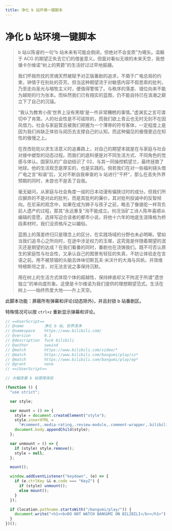```yaml
---
title: 净化 b 站环境一键脚本
---
```


# 净化 b 站环境一键脚本

<script setup>
import VueMetadata from "@/components/metadata/Metadata.vue"
</script>

<vue-metadata author="swwind" time="2021-4-4" tags="javascript">
</vue-metadata>

> b 站以陈睿的一句“b 站未来有可能会倒闭，但绝对不会变质”为嚆矢。滥觞于 ACG 的期望正失去它们的借鉴意义。但面对看似无垠的未来天空，我想循卡尔维诺“树上的男爵”的生活好过过早地振翮。
>
> 我们怀揣热忱的灵魂天然被赋予对正版番剧的追求，不屑于广电总局的约束，钟情于在别处的芬芳。但当这种期望流于对敏感内容不假思索的批判，乃至走向圣光与暗牧主义时，便值得警惕了。与秩序的落差、错位向来不能为越矩的行为张本。而纵然我们已有翔实的蓝图，仍不能自持已在浪潮之巅立下了自己的沉锚。
>
> “我认为教育小孩‘世界上没有黑暗’是一件非常糟糕的事情。”虚渊玄之言可谓切中了肯綮。人的社会性是不可祓除的，而我们欲上青云也无时无刻不在因风借力。社会与家庭暂且被我们把握为一个薄脊的符号客体，一定程度上是因为我们尚缺乏体验与阅历去支撑自己的认知。而这种偏见的傲慢更远在知性的傲慢之上。
>
> 在孜孜矻矻以求生活意义的追番路上，对自己的期望本就是在与家庭与社会对接中塑型的动态过程。而我们的底料便是对不同生活方式、不同角色的觉感与体认。国家队的广自幼结识了 02，与其一同操控鹤望兰，最终拯救了地球。他的生活观念是厚实的，也是实践的。倘若我们在对一些福利镜头借广电之言“和谐”后，又对不断自我审查的 b 站进行“干杯”，那么在丢失外界预期的同时，未尝也不是丢了自我。
>
> 毫无疑问，从家庭与社会角度一觇的日本动漫有偏狭过时的成分。但我们所应摒弃的不是对此的批判，而是其批判的廉价，其对批判投诚中的反智倾向。在尼采的观念中，如果在成为狮子与孩子之前，略去了像骆驼一样背负前人遗产的过程，那其“永远重复”洵不能成立。何况当矿工诗人陈年喜顺从编辑的意愿，选择写迎合读者的都市小说，将他十六年的地底生涯降格为桥段素材时，我们没资格斥之以媚俗。
>
> 蓝图上的落差终归只是理念上的区分，在实践场域的分野也未必明晰。譬如当我们追寻心之所向时，在途中涉足权力的玉墀，这究竟是伴随着期望的泯灭还是期望的达成？在我们看番的同时，番剧也在浇铸我们。既不可否认原生的家庭性与社会性，又承认自己的图景有轻狂的失真，不妨让体验走在言语之前。用不被禁锢的头脑去体味切斯瓦夫·米沃什的大海与风帆，并效维特根斯坦之言，对无法言说之事保持沉默。
>
> 用在树上的生活方式体现个体的超越性，保持婞直却又不拘泥于所谓“遗世独立”的单向度形象。这便是卡尔维诺为我们提供的理想期望范式。生活在树上——始终热爱大地——升上天空。

此脚本功能：屏蔽所有弹幕和评论(动态除外)，并且封锁 b 站番剧区。

特殊情况可以按 `ctrl+z` 重新显示弹幕和评论。

```js
// ==UserScript==
// @name         净化 b 站，世界清净
// @namespace    https://www.bilibili.com/
// @version      0.1
// @description  fuck bilibili
// @author       swwind
// @match        https://www.bilibili.com/video/*
// @match        https://www.bilibili.com/bangumi/play/ss*
// @match        https://www.bilibili.com/bangumi/play/ep*
// @grant        none
// ==/UserScript==

// 大幅改善 b 站使用体验

(function () {
  "use strict";

  var style;

  var mount = () => {
    style = document.createElement("style");
    style.innerHTML =
      "#comment,.media-rating,.review-module,.comment-wrapper,.bilibili-player-video-danmaku{opacity:0;}";
    document.body.appendChild(style);
  };

  var unmount = () => {
    if (style) style.remove();
    style = null;
  };

  mount();

  window.addEventListener("keydown", (e) => {
    if (e.ctrlKey && e.code === "KeyZ") {
      if (style) unmount();
      else mount();
    }
  });

  if (location.pathname.startsWith("/bangumi/play/")) {
    document.write("<h1><b>DO NOT WATCH BANGUMI ON BILIBILI</b></h1>");
  }
})();
```
